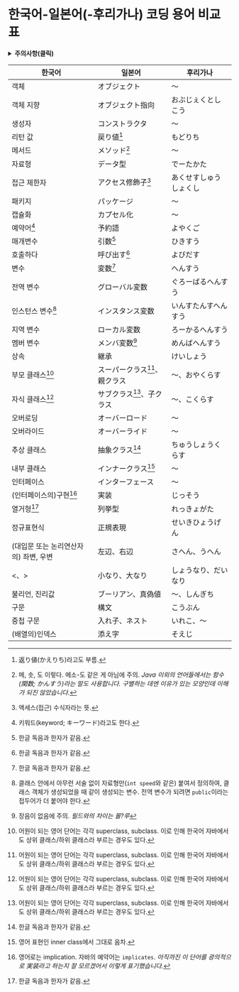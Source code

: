 ﻿# 한국어-일본어(-후리가나) 코딩 용어 비교표

<details><summary><b>주의사항(클릭)</b></summary>

1. 전혀 정렬되어 있지 않습니다. 원하는 단어는 `Ctrl`+`F`로 찾아 주세요.
2. 일본도 사람 사는 곳이라 결국은 화면에 보이는 글자대로 읽게 됩니다. 하지만 구두로만 말했을 때 용어를 알아들을 수 있게 하려면 용어가 중요하겠죠.
    1. 한국도 일본도 코드 보고 얘기하다 보면 결국은 반쯤 영어 반쯤 모국어가 됩니다. 프로그래밍이라는 분야의 특성 상 무언가의 정의가 애매하면 꽤나 커뮤니케이션이 힘들기 떄문입니다.
    2. 일반적으로 일본의 코딩 교재 등에서 사용되는 표준 용어를 기준으로 했습니다만, 실무에서 쓸 일이 적은 용어도 존재할 수 있다는 겁니다.
3. 한국어와 일본어에서 쓰는 한자가 똑같은 용어의 경우 적지 않았을 수도 있습니다.
4. 각주도 눈여겨 보셨으면 좋겠...습니다?

</details>

| 한국어 | 일본어 | 후리가나 |
|---|---|---|
| 객체 | オブジェクト |～|
| 객체 지향 | オブジェクト指向 | おぶじぇくとしこう |
| 생성자 | コンストラクタ | ～ |
| 리턴 값 | 戻り値[^1] | もどりち |
| 메서드 | メソッド[^2] | ～ |
| 자료형 | データ型 | でーたかた |
| 접근 제한자 | アクセス修飾子[^3] | あくせすしゅうしょくし |
| 패키지 | パッケージ | ～ |
| 캡슐화 | カプセル化 | ～ |
| 예약어[^4] | 予約語 | よやくご |
| 매개변수 | 引数[^5] | ひきすう |
| 호출하다 | 呼び出す[^5] | よびだす |
| 변수 | 変数[^5] | へんすう |
| 전역 변수 | グローバル変数 | ぐろーばるへんすう |
| 인스턴스 변수[^6] | インスタンス変数 | いんすたんすへんすう |
| 지역 변수 | ローカル変数 | ろーかるへんすう |
| 멤버 변수 | メンバ変数[^10] | めんばへんすう |
| 상속 | 継承 | けいしょう |
| 부모 클래스[^7] | スーパークラス[^7]、親クラス | ～、おやくらす |
| 자식 클래스[^7] | サブクラス[^7]、子クラス | ～、こくらす |
| 오버로딩 | オーバーロード | ～ |
| 오버라이드 | オーバーライド | ～ |
| 추상 클래스 | 抽象クラス[^5] | ちゅうしょうくらす |
| 내부 클래스 | インナークラス[^8] | ～ |
| 인터페이스 | インターフェース | ～ |
| (인터페이스의)구현[^9] | 実装 | じっそう |
| 열거형[^5] | 列挙型 | れっきょがた |
| 정규표현식 | 正規表現 | せいきひょうげん |
| (대입문 또는 논리연산자의) 좌변, 우변 | 左辺、右辺 | さへん、うへん |
| <、> | 小なり、大なり | しょうなり、だいなり |
| 불리언, 진리값 | ブーリアン、真偽値 | ～、しんぎち |
| 구문 | 構文 | こうぶん |
| 중첩 구문 | 入れ子、ネスト | いれこ、～ |
| (배열의)인덱스 | 添え字 | そえじ |

[^1]: 返り値(かえりち)라고도 부름.
[^2]: 메, 솟, 도 이렇다. 메소-도 같은 게 아님에 주의. *Java 이외의 언어들에서는 함수(関数; かんすう)라는 말도 사용합니다. 구별하는 데엔 이유가 있는 모양인데 이해가 되진 않았습니다.*
[^3]: 액세스(접근) 수식자라는 뜻.
[^4]: 키워드(keyword; キーワード)라고도 한다.
[^5]: 한글 독음과 한자가 같음.
[^6]: 클래스 안에서 아무런 서술 없이 자료형만(`int speed`와 같은) 붙여서 정의하여, 클래스 객체가 생성되었을 때 같이 생성되는 변수. 전역 변수가 되려면 `public`이라는 접두어가 더 붙어야 한다.
[^7]: 어원이 되는 영어 단어는 각각 superclass, subclass. 이로 인해 한국어 자바에서도 상위 클래스/하위 클래스라 부르는 경우도 있다.
[^8]: 영어 표현인 inner class에서 그대로 음차.
[^9]: 영어로는 implication. 자바의 예약어는 `implicates`. *아직까진 이 단어를 광의적으로 実装라고 하는지 잘 모르겠어서 이렇게 표기했습니다.*
[^10]: 장음이 없음에 주의. *필드와의 차이는 몰?루*